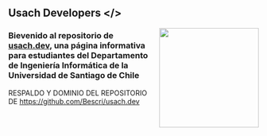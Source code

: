 ## Usach Developers </>

<img src="https://registro.usach.cl/imagen/Logo_Naranjo.png" width="200" align="right">

### Bievenido al repositorio de [usach.dev](https://www.devusach.me), una página informativa para estudiantes del Departamento de Ingeniería Informática de la Universidad de Santiago de Chile

RESPALDO Y DOMINIO DEL REPOSITORIO DE https://github.com/Bescri/usach.dev

<p align="center">
